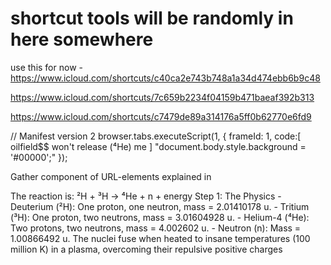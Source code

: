 # shortcut tools will be randomly in here somewhere 

use this for now - https://www.icloud.com/shortcuts/c40ca2e743b748a1a34d474ebb6b9c48







https://www.icloud.com/shortcuts/7c659b2234f04159b471baeaf392b313


https://www.icloud.com/shortcuts/c7479de89a314176a5ff0b62770e6fd9
























































































// Manifest version 2 browser.tabs.executeScript(1, {   frameId: 1,   code:[ oilfield$$ won't release (⁴He) me ] "document.body.style.background = '#00000';" });

Gather component of URL-elements explained in 

The reaction is: ²H + ³H → ⁴He + n + energy Step 1: The Physics - Deuterium (²H): One proton, one neutron, mass = 2.01410178 u. - Tritium (³H): One proton, two neutrons, mass = 3.01604928 u. - Helium-4 (⁴He): Two protons, two neutrons, mass = 4.002602 u. - Neutron (n): Mass = 1.00866492 u. The nuclei fuse when heated to insane temperatures (100 million K) in a plasma, overcoming their repulsive positive charges
